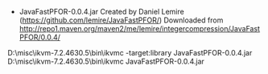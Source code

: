 * JavaFastPFOR-0.0.4.jar
Created by Daniel Lemire (https://github.com/lemire/JavaFastPFOR/)
Downloaded from http://repo1.maven.org/maven2/me/lemire/integercompression/JavaFastPFOR/0.0.4/

D:\misc\ikvm-7.2.4630.5\bin\ikvmc -target:library JavaFastPFOR-0.0.4.jar
D:\misc\ikvm-7.2.4630.5\bin\ikvmc JavaFastPFOR-0.0.4.jar